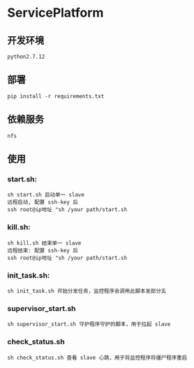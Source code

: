 # ServicePlatform

## 开发环境

 
    python2.7.12

## 部署


    pip install -r requirements.txt

## 依赖服务


    nfs
    
   
   
## 使用

### start.sh:


    sh start.sh 启动单一 slave
    远程启动, 配置 ssh-key 后
    ssh root@ip地址 "sh /your path/start.sh
    

### kill.sh:


    sh kill.sh 结束单一 slave
    远程结束: 配置 ssh-key 后
    ssh root@ip地址 "sh /your path/start.sh


### init_task.sh:


    sh init_task.sh 开始分发任务，监控程序会调用此脚本发部分五
    
### supervisor_start.sh

    sh supervisor_start.sh 守护程序守护的脚本，用于拉起 slave

### check_status.sh

    sh check_status.sh 查看 slave 心跳，用于将监控程序将僵尸程序重启